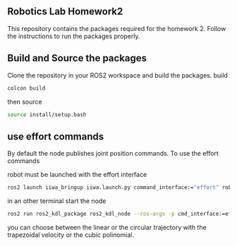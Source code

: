 ## Robotics Lab Homework2

This repository contains the packages required for the homework 2.
Follow the instructions to run the packages properly.

## Build and Source the packages

Clone the repository in your ROS2 workspace and build the packages.
build
```bash
colcon build
```

then source

```bash
source install/setup.bash
```

## use effort commands
By default the node publishes joint position commands. To use the effort commands

robot must be launched with the effort interface
```bash
ros2 launch iiwa_bringup iiwa.launch.py command_interface:="effort" robot_controller:="effort_controller"
```

in an other terminal start the node
```bash
ros2 run ros2_kdl_package ros2_kdl_node --ros-args -p cmd_interface:=effort
```
you can choose between the linear or the circular trajectory with the trapezoidal velocity or the cubic polinomial.
